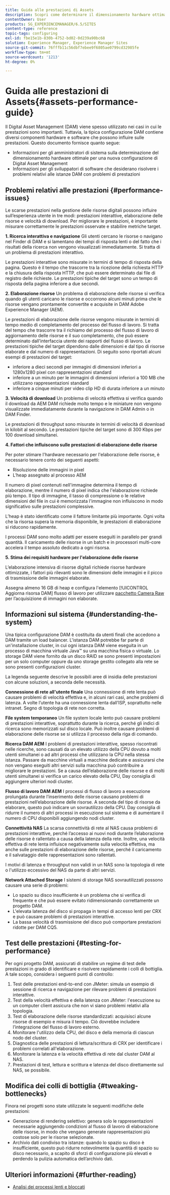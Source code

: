 ```yaml
---
title: Guida alle prestazioni di Assets
description: Scopri come determinare il dimensionamento hardware ottimale per una nuova configurazione di Digital Asset Management (DAM) e come risolvere i problemi di prestazioni
contentOwner: User
products: SG_EXPERIENCEMANAGER/6.5/SITES
content-type: reference
topic-tags: configuring
exl-id: fbe15e1b-830b-4752-bd02-0d239a90bc68
solution: Experience Manager, Experience Manager Sites
source-git-commit: 76fffb11c56dbf7ebee9f6805ae0799cd32985fe
workflow-type: tm+mt
source-wordcount: '1213'
ht-degree: 0%

---
```


# Guida alle prestazioni di Assets{#assets-performance-guide}

Il Digital Asset Management (DAM) viene spesso utilizzato nei casi in cui le prestazioni sono importanti. Tuttavia, la tipica configurazione DAM contiene diversi componenti hardware e software che possono influire sulle prestazioni. Questo documento fornisce quanto segue:

* Informazioni per gli amministratori di sistema sulla determinazione del dimensionamento hardware ottimale per una nuova configurazione di Digital Asset Management
* Informazioni per gli sviluppatori di software che desiderano risolvere i problemi relativi alle istanze DAM con problemi di prestazioni

## Problemi relativi alle prestazioni {#performance-issues}

Le scarse prestazioni nella gestione delle risorse digitali possono influire sull’esperienza utente in tre modi: prestazioni interattive, elaborazione delle risorse e velocità di download. Per migliorare le prestazioni, è importante misurare correttamente le prestazioni osservate e stabilire metriche target.

**1. Ricerca interattiva e navigazione** Gli utenti cercano le risorse o navigano nel Finder di DAM e si lamentano dei tempi di risposta lenti o del fatto che i risultati della ricerca non vengono visualizzati immediatamente. Si tratta di un problema di prestazioni interattivo.

Le prestazioni interattive sono misurate in termini di tempo di risposta della pagina. Questo è il tempo che trascorre tra la ricezione della richiesta HTTP e la chiusura della risposta HTTP, che può essere determinato dai file di registro delle richieste. Le prestazioni tipiche del target sono un tempo di risposta della pagina inferiore a due secondi.

**2. Elaborazione risorse** Un problema di elaborazione delle risorse si verifica quando gli utenti caricano le risorse e occorrono alcuni minuti prima che le risorse vengano prontamente convertite e acquisite in DAM Adobe Experience Manager (AEM).

Le prestazioni di elaborazione delle risorse vengono misurate in termini di tempo medio di completamento del processo del flusso di lavoro. Si tratta del tempo che trascorre tra il richiamo del processo del flusso di lavoro di aggiornamento delle risorse e il suo completamento, che può essere determinato dall’interfaccia utente dei rapporti del flusso di lavoro. Le prestazioni tipiche del target dipendono dalle dimensioni e dal tipo di risorse elaborate e dal numero di rappresentazioni. Di seguito sono riportati alcuni esempi di prestazioni del target:

* inferiore a dieci secondi per immagini di dimensioni inferiori a 1280x1280 pixel con rappresentazioni standard
* inferiore a un minuto per le immagini di dimensioni inferiori a 100 MB che utilizzano rappresentazioni standard
* inferiore a cinque minuti per video clip HD di durata inferiore a un minuto

**3. Velocità di download** Un problema di velocità effettiva si verifica quando il download da AEM DAM richiede molto tempo e le miniature non vengono visualizzate immediatamente durante la navigazione in DAM Admin o in DAM Finder.

Le prestazioni di throughput sono misurate in termini di velocità di download in kilobit al secondo. Le prestazioni tipiche del target sono di 300 Kbps per 100 download simultanei.

**4. Fattori che influiscono sulle prestazioni di elaborazione delle risorse**

Per poter stimare l&#39;hardware necessario per l&#39;elaborazione delle risorse, è necessario tenere conto dei seguenti aspetti:

* Risoluzione delle immagini in pixel
* L’heap assegnato al processo AEM

Il numero di pixel contenuti nell&#39;immagine determina il tempo di elaborazione, mentre il numero di pixel indica che l&#39;elaborazione richiede più tempo.
Il tipo di immagine, il tasso di compressione o le relative dimensioni del file in cui è memorizzata l&#39;immagine non influiscono in modo significativo sulle prestazioni complessive.

L’heap è stato identificato come il fattore limitante più importante. Ogni volta che la risorsa supera la memoria disponibile, le prestazioni di elaborazione si riducono rapidamente.

I processi DAM sono molto adatti per essere eseguiti in parallelo per grandi quantità. Il caricamento delle risorse in un batch e in processori multi-core accelera il tempo assoluto dedicato a ogni risorsa.

**5. Stima dei requisiti hardware per l&#39;elaborazione delle risorse**

L’elaborazione intensiva di risorse digitali richiede risorse hardware ottimizzate, i fattori più rilevanti sono le dimensioni delle immagini e il picco di trasmissione delle immagini elaborate.

Assegna almeno 16 GB di heap e configura l&#39;elemento [!UICONTROL Aggiorna risorsa DAM] flusso di lavoro per utilizzare [pacchetto Camera Raw](/help/assets/camera-raw.md) per l’acquisizione di immagini non elaborate.

## Informazioni sul sistema {#understanding-the-system}

Una tipica configurazione DAM è costituita da utenti finali che accedono a DAM tramite un load balancer. L&#39;istanza DAM potrebbe far parte di un&#39;installazione cluster, in cui ogni istanza DAM viene eseguita in un processo di macchina virtuale Java™ su una macchina fisica o virtuale. Lo storage DAM viene fornito da un disco RAID se sono presenti impostazioni per un solo computer oppure da uno storage gestito collegato alla rete se sono presenti configurazioni cluster.

La legenda seguente descrive le possibili aree di insidia delle prestazioni con alcune soluzioni, a seconda delle necessità.

**Connessione di rete all&#39;utente finale** Una connessione di rete lenta può causare problemi di velocità effettiva e, in alcuni rari casi, anche problemi di latenza. A volte l’utente ha una connessione lenta dall’ISP, soprattutto nelle intranet. Segno di topologia di rete non corretta.

**File system temporaneo** Un file system locale lento può causare problemi di prestazioni interattive, soprattutto durante la ricerca, perché gli indici di ricerca sono memorizzati sul disco locale. Può inoltre causare problemi di elaborazione delle risorse se si utilizza il processo della riga di comando.

**Ricerca DAM AEM** I problemi di prestazioni interattive, spesso riscontrati nelle ricerche, sono causati da un elevato utilizzo della CPU dovuto a molti utenti simultanei o ad altri processi che utilizzano la CPU nella stessa istanza. Passare da macchine virtuali a macchine dedicate e assicurarsi che non vengano eseguiti altri servizi sulla macchina può contribuire a migliorare le prestazioni. Se a causa dell’elaborazione delle risorse e di molti utenti simultanei si verifica un carico elevato della CPU, Day consiglia di aggiungere ulteriori nodi cluster.

**Flusso di lavoro DAM AEM** I processi di flusso di lavoro a esecuzione prolungata durante l’inserimento delle risorse causano problemi di prestazioni nell’elaborazione delle risorse. A seconda del tipo di risorse da elaborare, questo può indicare un sovrautilizzo della CPU. Day consiglia di ridurre il numero di altri processi in esecuzione sul sistema e di aumentare il numero di CPU disponibili aggiungendo nodi cluster.

**Connettività NAS** La scarsa connettività di rete al NAS causa problemi di prestazioni interattive, perché l’accesso ai nuovi nodi durante l’elaborazione delle risorse è rallentato a causa della latenza della rete. Inoltre, una velocità effettiva di rete lenta influisce negativamente sulla velocità effettiva, ma anche sulle prestazioni di elaborazione delle risorse, perché il caricamento e il salvataggio delle rappresentazioni sono rallentati.

I motivi di latenza e throughput non validi in un NAS sono la topologia di rete o l&#39;utilizzo eccessivo del NAS da parte di altri servizi.

**Network Attached Storage** I sistemi di storage NAS sovrautilizzati possono causare una serie di problemi:

* Lo spazio su disco insufficiente è un problema che si verifica di frequente e che può essere evitato ridimensionando correttamente un progetto DAM.
* L&#39;elevata latenza del disco si propaga in tempi di accesso lenti per CRX e può causare problemi di prestazioni interattive.
* La bassa velocità di trasmissione del disco può comportare prestazioni ridotte per DAM CQ5.

## Test delle prestazioni {#testing-for-performance}

Per ogni progetto DAM, assicurati di stabilire un regime di test delle prestazioni in grado di identificare e risolvere rapidamente i colli di bottiglia. A tale scopo, considera i seguenti punti di controllo:

1. Test delle prestazioni end-to-end con JMeter: simula un esempio di sessione di ricerca e navigazione per rilevare problemi di prestazioni interattive.
1. Test della velocità effettiva e della latenza con JMeter: l&#39;esecuzione su un computer client assicura che non vi siano problemi relativi alla topologia.
1. Test di elaborazione delle risorse standardizzati: acquisisci alcune risorse di esempio e misura il tempo. Ciò dovrebbe includere l’integrazione del flusso di lavoro esterno.
1. Monitorare l&#39;utilizzo della CPU, del disco e della memoria di ciascun nodo del cluster.
1. Diagnostica delle prestazioni di lettura/scrittura di CRX per identificare i problemi correlati all&#39;elaborazione.
1. Monitorare la latenza e la velocità effettiva di rete dal cluster DAM al NAS.
1. Prestazioni di test, lettura e scrittura e latenza del disco direttamente sul NAS, se possibile.

## Modifica dei colli di bottiglia {#tweaking-bottlenecks}

Finora nei progetti sono state utilizzate le seguenti modifiche delle prestazioni:

* Generazione di rendering selettivo: genera solo le rappresentazioni necessarie aggiungendo condizioni al flusso di lavoro di elaborazione delle risorse, in modo che vengano generate rappresentazioni più costose solo per le risorse selezionate.
* Archivio dati condiviso tra istanze: quando lo spazio su disco è insufficiente, questo può ridurre notevolmente la quantità di spazio su disco necessario, a scapito di sforzi di configurazione più elevati e perdendo la pulizia automatica dell’archivio dati.

## Ulteriori informazioni {#further-reading}

* [Analisi dei processi lenti e bloccati](https://helpx.adobe.com/experience-manager/kb/AnalyzeSlowAndBlockedProcesses.html)
